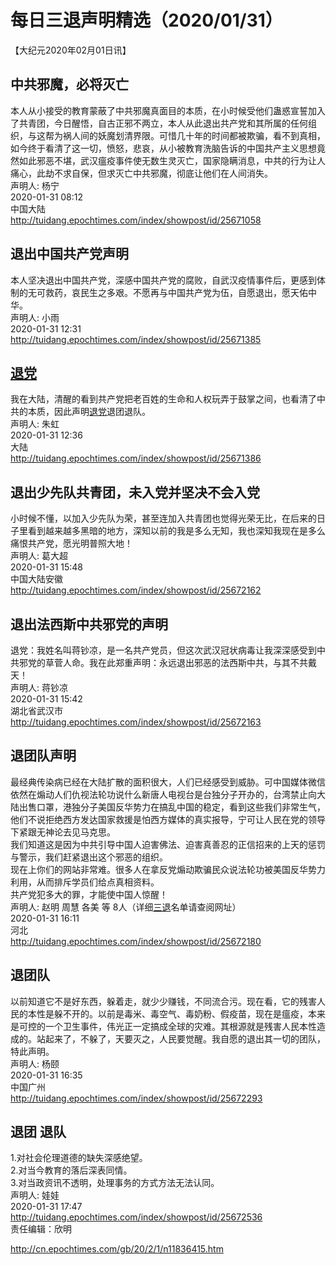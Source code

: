 # 每日三退声明精选（2020/01/31）
  
  
【大纪元2020年02月01日讯】  
## 中共邪魔，必将灭亡  
本人从小接受的教育蒙蔽了中共邪魔真面目的本质，在小时候受他们蛊惑宣誓加入了共青团，今日醒悟，自古正邪不两立，本人从此退出共产党和其所属的任何组织，与这帮为祸人间的妖魔划清界限。可惜几十年的时间都被欺骗，看不到真相，如今终于看清了这一切，愤怒，悲哀，从小被教育洗脑告诉的中国共产主义思想竟然如此邪恶不堪，武汉瘟疫事件使无数生灵灭亡，国家隐瞒消息，中共的行为让人痛心，此劫不求自保，但求灭亡中共邪魔，彻底让他们在人间消失。  
声明人: 杨宁  
2020-01-31 08:12  
中国大陆  
<a href="http://tuidang.epochtimes.com/index/showpost/id/25671058">http://tuidang.epochtimes.com/index/showpost/id/25671058</a>  
## 退出中国共产党声明  
本人坚决退出中国共产党，深感中国共产党的腐败，自武汉疫情事件后，更感到体制的无可救药，哀民生之多艰。不愿再与中国共产党为伍，自愿退出，愿天佑中华。  
声明人: 小雨  
2020-01-31 12:31  
<a href="http://tuidang.epochtimes.com/index/showpost/id/25671385">http://tuidang.epochtimes.com/index/showpost/id/25671385</a>  
## <a href="http://cn.epochtimes.com/gb/tag/%E9%80%80%E5%85%9A.html">退党</a>  
我在大陆，清醒的看到共产党把老百姓的生命和人权玩弄于鼓掌之间，也看清了中共的本质，因此声明<a href="http://cn.epochtimes.com/gb/tag/%E9%80%80%E5%85%9A.html">退党</a>退团退队。  
声明人: 朱虹  
2020-01-31 12:36  
大陆  
<a href="http://tuidang.epochtimes.com/index/showpost/id/25671386">http://tuidang.epochtimes.com/index/showpost/id/25671386</a>  
## 退出少先队共青团，未入党并坚决不会入党  
小时候不懂，以加入少先队为荣，甚至连加入共青团也觉得光荣无比，在后来的日子里看到越来越多黑暗的地方，深知以前的我是多么无知，我也深知我现在是多么痛恨共产党，愿光明普照大地！  
声明人: 葛大超  
2020-01-31 15:48  
中国大陆安徽  
<a href="http://tuidang.epochtimes.com/index/showpost/id/25672162">http://tuidang.epochtimes.com/index/showpost/id/25672162</a>  
## 退出法西斯中共邪党的声明  
退党：我姓名叫蒋钞凉，是一名共产党员，但这次武汉冠状病毒让我深深感受到中共邪党的草菅人命。我在此郑重声明：永远退出邪恶的法西斯中共，与其不共戴天！  
声明人: 蒋钞凉  
2020-01-31 15:42  
湖北省武汉市  
<a href="http://tuidang.epochtimes.com/index/showpost/id/25672163">http://tuidang.epochtimes.com/index/showpost/id/25672163</a>  
## 退团队声明  
最经典传染病已经在大陆扩散的面积很大，人们已经感受到威胁。可中国媒体微信依然在煽动人们仇视法轮功说什么新唐人电视台是台独分子开办的，台湾禁止向大陆出售口罩，港独分子美国反华势力在搞乱中国的稳定，看到这些我们非常生气，他们不说拒绝西方发达国家救援是怕西方媒体的真实报导，宁可让人民在党的领导下紧跟无神论去见马克思。  
我们知道这是因为中共引导中国人迫害佛法、迫害真善忍的正信招来的上天的惩罚与警示，我们赶紧退出这个邪恶的组织。  
现在上你们的网站非常难。很多人在拿反党煽动欺骗民众说法轮功被美国反华势力利用，从而排斥学员们给点真相资料。  
共产党犯多大的罪，才能使中国人惊醒！  
声明人: 赵明 周慧 各美 等 8人（详细<a href="http://cn.epochtimes.com/gb/tag/%E4%B8%89%E9%80%80.html">三退</a>名单请查阅网址）  
2020-01-31 16:11  
河北  
<a href="http://tuidang.epochtimes.com/index/showpost/id/25672180">http://tuidang.epochtimes.com/index/showpost/id/25672180</a>  
## 退团队  
以前知道它不是好东西，躲着走，就少少赚钱，不同流合污。现在看，它的残害人民的本性是躲不开的。以前是毒米、毒空气、毒奶粉、假疫苗，现在是瘟疫，本来是可控的一个卫生事件，伟光正一定搞成全球的灾难。其根源就是残害人民本性造成的。站起来了，不躲了，天要灭之，人民要觉醒。我自愿的退出其一切的团队，特此声明。  
声明人: 杨颐  
2020-01-31 16:35  
中国广州  
<a href="http://tuidang.epochtimes.com/index/showpost/id/25672293">http://tuidang.epochtimes.com/index/showpost/id/25672293</a>  
## 退团 退队  
1.对社会伦理道德的缺失深感绝望。  
2.对当今教育的落后深表同情。  
3.对当政资讯不透明，处理事务的方式方法无法认同。  
声明人: 娃娃  
2020-01-31 17:47  
<a href="http://tuidang.epochtimes.com/index/showpost/id/25672536">http://tuidang.epochtimes.com/index/showpost/id/25672536</a>  
责任编辑：欣明  
  
  
  
http://cn.epochtimes.com/gb/20/2/1/n11836415.htm
